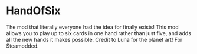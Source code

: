 # HandOfSix
The mod that literally everyone had the idea for finally exists! This mod allows you to play up to six cards in one hand rather than just five, and adds all the new hands it makes possible. 
Credit to Luna for the planet art!
For Steamodded.
